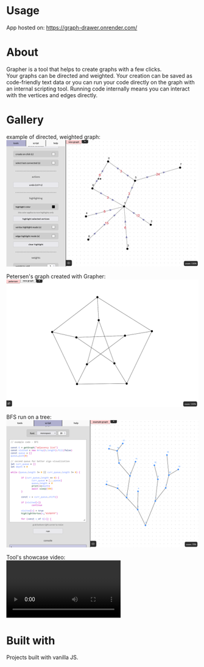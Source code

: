 # Usage
App hosted on: https://graph-drawer.onrender.com/

# About
Grapher is a tool that helps to create graphs with a few clicks.  
Your graphs can be directed and weighted.
Your creation can be saved as code-friendly text data or you can run your code directly on the graph with an internal scripting tool.
Running code internally means you can interact with the vertices and edges directly.

# Gallery

example of directed, weighted graph:
![directed, weighted graph](./assets/showcase/weighted%20directed%20graph.png)  

Petersen's graph created with Grapher:
![petersen's graph](./assets/showcase/petersen's%20graph.png)

BFS run on a tree:
![script showcase](./assets/showcase/running%20script.png)

Tool's showcase video:  
![video](./assets/showcase/tools%20showcase.mp4)


# Built with
Projects built with vanilla JS.
